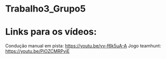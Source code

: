 # Trabalho3_Grupo5

# Links para os vídeos:
Condução manual em pista: https://youtu.be/yv-f6k5uA-A
Jogo teamhunt: https://youtu.be/PiOZCMRPvjE
